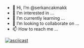 - 👋 Hi, I’m @serkancakmakk
- 👀 I’m interested in ...
- 🌱 I’m currently learning ...
- 💞️ I’m looking to collaborate on ...
- 📫 How to reach me ...

<!---
serkancakmakk/serkancakmakk is a ✨ special ✨ repository because its `README.md` (this file) appears on your GitHub profile.
You can click the Preview link to take a look at your changes.
--->
[![asciicast](https://asciinema.org/a/447644)](https://asciinema.org/a/113463)
